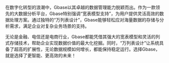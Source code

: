 在数字化转型的浪潮中，Gbase以其卓越的数据管理能力脱颖而出。作为一款领先的大数据分析平台，Gbase特别强调“宽表模型支持”，为用户提供灵活高效的数据处理方案。通过独特的“万列表设计”，Gbase能够轻松应对海量数据的存储与分析需求，满足企业对复杂业务场景的支持。

无论是金融、电信还是电商行业，Gbase都能凭借其强大的宽表模型和灵活的列式存储技术，帮助企业实现数据价值的最大化挖掘。同时，“万列表设计”让系统具备了超高的扩展性，无论数据规模如何增长，都能保持稳定运行。选择Gbase，就是选择了更智能、更高效的未来！